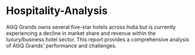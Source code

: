 # Hospitality-Analysis
AtliQ Grands owns several five-star hotels across India but is currently experiencing a decline in market share and revenue within the luxury/business hotel sector. This report provides a comprehensive analysis of AtliQ Grands' performance and challenges.
